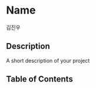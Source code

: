 # Name

김진우

## Description

A short description of your project

## Table of Contents

```{tableofcontents}

```